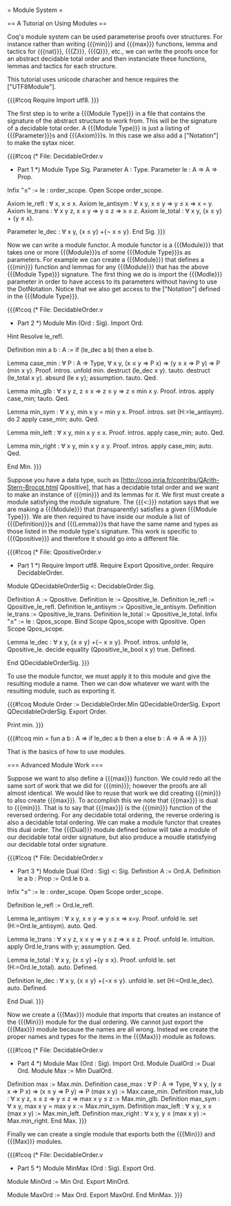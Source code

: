 = Module System =

== A Tutorial on Using Modules ==

Coq's module system can be used parameterise proofs over structures.  For instance rather than writing {{{min}}} and {{{max}}} functions, lemma and tactics for {{{nat}}}, {{{Z}}}, {{{Q}}}, etc., we can write the proofs once for an abstract decidable total order and then instanciate these functions, lemmas and tactics for each structure.

This tutorial uses unicode characher and hence requires the ["UTF8Module"].

{{{#!coq
Require Import utf8.
}}}

The first step is to write a {{{Module Type}}} in a file that contains the signature of the abstract structure to work from.  This will be the signature of a decidable total order.  A {{{Module Type}}} is just a listing of {{{Parameter}}}s and {{{Axiom}}}s.  In this case we also add a ["Notation"] to make the sytax nicer.

{{{#!coq
(* File: DecidableOrder.v
 * Part 1
 *)
Module Type Sig.
Parameter A : Type.
Parameter le : A ⇒ A ⇒ Prop.

Infix "≤" := le : order_scope.
Open Scope order_scope.

Axiom le_refl : ∀ x, x ≤ x.
Axiom le_antisym : ∀ x y, x ≤ y ⇒ y ≤ x ⇒ x = y.
Axiom le_trans : ∀ x y z, x ≤ y ⇒ y ≤ z ⇒ x ≤ z.
Axiom le_total : ∀ x y, {x ≤ y} + {y ≤ x}.

Parameter le_dec : ∀ x y, {x ≤ y} +{¬ x ≤ y}. 
End Sig.
}}}

Now we can write a module functor.  A module functor is a {{{Module}}} that takes one or more {{{Module}}}s of some {{{Module Type}}}s as parameters.  For example we can create a {{{Module}}} that defines a {{{min}}} function and lemmas for any {{{Module}}} that has the above {{{Module Type}}} signature.  The first thing we do is import the {{{Modle}}} parameter in order to have access to its parameters without having to use the DotNotation.  Notice that we also get access to the ["Notation"] defined in the {{{Module Type}}}.

{{{#!coq
(* File: DecidableOrder.v
 * Part 2
 *)
Module Min (Ord : Sig).
Import Ord.

Hint Resolve le_refl.

Definition min a b : A := if (le_dec a b) then a else b.

Lemma case_min : ∀ P : A ⇒ Type, ∀ x y, (x ≤ y ⇒ P x) ⇒ (y ≤ x ⇒ P y) ⇒ P (min x y).
Proof.
intros.
unfold min.
destruct (le_dec x y).
tauto.
destruct (le_total x y).
absurd (le x y); assumption.
tauto.
Qed.

Lemma min_glb : ∀ x y z, z ≤ x ⇒ z ≤ y ⇒ z ≤ min x y.
Proof.
intros.
apply case_min; tauto.
Qed.

Lemma min_sym : ∀ x y, min x y = min y x.
Proof.
intros.
set (H:=le_antisym).
do 2 apply case_min; auto.
Qed.

Lemma min_left : ∀ x y, min x y ≤ x.
Proof.
intros.
apply case_min; auto.
Qed.

Lemma min_right : ∀ x y, min x y ≤ y.
Proof.
intros.
apply case_min; auto.
Qed.

End Min.
}}}

Suppose you have a data type, such as [http://coq.inria.fr/contribs/QArith-Stern-Brocot.html Qpositive], that has a decidable total order and we want to make an instance of {{{min}}} and its lemmas for it.  We first must create a module satisfying the module signature.  The {{{<:}}} notation says that we are making a {{{Module}}} that (transparently) satisfies a given {{{Module Type}}}.  We are then required to have inside our module a list of {{{Definition}}}s and {{{Lemma}}}s that have the same name and types as those listed in the module type's signature. This work is specific to {{{Qpositive}}} and therefore it should go into a different file.

{{{#!coq
(* File: QpositiveOrder.v
 * Part 1
 *)
Require Import utf8.
Require Export Qpositive_order.
Require DecidableOrder.

Module QDecidableOrderSig <: DecidableOrder.Sig.

Definition A := Qpositive.
Definition le := Qpositive_le.
Definition le_refl := Qpositive_le_refl.
Definition le_antisym := Qpositive_le_antisym.
Definition le_trans := Qpositive_le_trans.
Definition le_total := Qpositive_le_total.
Infix "≤" := le : Qpos_scope.
Bind Scope Qpos_scope with Qpositive. 
Open Scope Qpos_scope.

Lemma le_dec : ∀ x y, {x ≤ y} +{¬ x ≤ y}.
Proof.
intros.
unfold le, Qpositive_le.
decide equality (Qpositive_le_bool x y) true.
Defined.

End QDecidableOrderSig.
}}}

To use the module functor, we must apply it to this module and give the resulting module a name.  Then we can dow whatever we want with the resulting module, such as exporting it.

{{{#!coq
Module Order := DecidableOrder.Min QDecidableOrderSig.
Export QDecidableOrderSig.
Export Order.

Print min.
}}}

{{{#!coq
min = fun a b : A => if le_dec a b then a else b
     : A ⇒  A ⇒  A
}}}

That is the basics of how to use modules.

=== Advanced Module Work ===

Suppose we want to also define a {{{max}}} function.  We could redo all the same sort of work that we did for {{{min}}}; however the proofs are all almost identical.  We would like to reuse that work we did creating {{{min}}} to also create {{{max}}}.  To accomplish this we note that {{{max}}} is dual to {{{min}}}.  That is to say that {{{max}}} is the {{{min}}} function of the reversed ordering.  For any decidable total ordering, the reverse ordering is also a decidable total ordering.  We can make a module functor that creates this dual order.
The {{{Dual}}} module defined below will take a module of our decidable total order signature, but also produce a moudle statisfying our decidable total order signature.

{{{#!coq
(* File: DecidableOrder.v
 * Part 3
 *)
Module Dual (Ord : Sig) <: Sig.
Definition A := Ord.A.
Definition le a b : Prop := Ord.le b a.

Infix "≤" := le : order_scope.
Open Scope order_scope.

Definition le_refl := Ord.le_refl.

Lemma le_antisym : ∀ x y, x ≤ y ⇒ y ≤ x ⇒ x=y.
Proof.
unfold le.
set (H:=Ord.le_antisym).
auto.
Qed.

Lemma le_trans : ∀ x y z, x ≤ y ⇒ y ≤ z ⇒ x ≤ z.
Proof.
unfold le.
intuition.
apply Ord.le_trans with y; assumption.
Qed.

Lemma le_total : ∀ x y, {x ≤ y} +{y ≤ x}.
Proof.
unfold le.
set (H:=Ord.le_total).
auto.
Defined.

Definition le_dec : ∀ x y, {x ≤ y} +{¬x ≤ y}. 
unfold le.
set (H:=Ord.le_dec).
auto.
Defined.

End Dual.
}}}

Now we create a {{{Max}}} module that imports that creates an instance of the {{{Min}}} module for the dual ordering.  We cannot just export the {{{Max}}} module because the names are all wrong.  Instead we create the proper names and types for the items in the {{{Max}}} module as follows.

{{{#!coq
(* File: DecidableOrder.v
 * Part 4
 *)
Module Max (Ord : Sig).
Import Ord.
Module DualOrd := Dual Ord.
Module Max := Min DualOrd.

Definition max := Max.min.
Definition case_max : ∀ P : A ⇒ Type, ∀ x y, (y ≤ x ⇒ P x) ⇒ (x ≤ y ⇒ P y) ⇒ P (max x y) := Max.case_min.
Definition max_lub : ∀ x y z, x ≤ z ⇒ y ≤ z ⇒ max x y ≤ z := Max.min_glb.
Definition max_sym : ∀ x y, max x y = max y x := Max.min_sym.
Definition max_left : ∀ x y, x ≤ (max x y) := Max.min_left.
Definition max_right : ∀ x y, y ≤ (max x y) := Max.min_right.
End Max.
}}}

Finally we can create a single module that exports both the {{{Min}}} and {{{Max}}} modules.

{{{#!coq
(* File: DecidableOrder.v
 * Part 5
 *)
Module MinMax (Ord : Sig).
Export Ord.

Module MinOrd := Min Ord.
Export MinOrd.

Module MaxOrd := Max Ord.
Export MaxOrd.
End MinMax.
}}}
